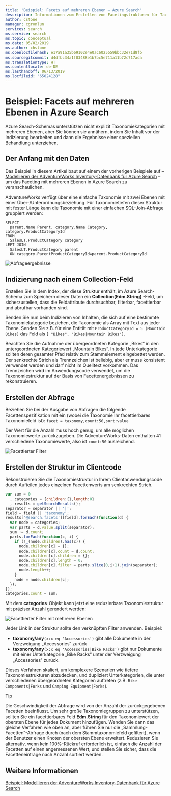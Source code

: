 ```yaml
---
title: 'Beispiel: Facets auf mehreren Ebenen – Azure Search'
description: Informationen zum Erstellen von Facetingstrukturen für Taxonomien mit mehreren Ebenen zum Erstellen einer geschachtelten Navigationsstruktur, die Sie in Anwendungsseiten einbeziehen können.
author: cstone
manager: cgronlun
services: search
ms.service: search
ms.topic: conceptual
ms.date: 05/02/2019
ms.author: chstone
ms.openlocfilehash: e17a91a35b69102e4e0ac6025559bbc32e71d8fb
ms.sourcegitcommit: d4dfbc34a1f03488e1b7bc5e711a11b72c717ada
ms.translationtype: HT
ms.contentlocale: de-DE
ms.lasthandoff: 06/13/2019
ms.locfileid: "65024128"
---
```

# <a name="example-multi-level-facets-in-azure-search"></a>Beispiel: Facets auf mehreren Ebenen in Azure Search

Azure Search-Schemas unterstützen nicht explizit Taxonomiekategorien mit mehreren Ebenen, aber Sie können sie annähern, indem Sie Inhalt vor der Indizierung bearbeiten und dann die Ergebnisse einer speziellen Behandlung unterziehen. 

## <a name="start-with-the-data"></a>Der Anfang mit den Daten

Das Beispiel in diesem Artikel baut auf einem der vorherigen Beispiele auf – [Modellieren der AdventureWorks Inventory-Datenbank für Azure Search](search-example-adventureworks-modeling.md) – um das Faceting mit mehreren Ebenen in Azure Search zu veranschaulichen.

AdventureWorks verfügt über eine einfache Taxonomie mit zwei Ebenen mit einer Über-/Unterordnungsbeziehung. Für Taxonomietiefen dieser Struktur mit fester Länge kann die Taxonomie mit einer einfachen SQL-Join-Abfrage gruppiert werden:

```T-SQL
SELECT 
  parent.Name Parent, category.Name Category, category.ProductCategoryId
FROM 
  SalesLT.ProductCategory category
LEFT JOIN
  SalesLT.ProductCategory parent
  ON category.ParentProductCategoryId=parent.ProductCategoryId
```

  ![Abfrageergebnisse](./media/search-example-adventureworks/prod-query-results.png "Abfrageergebnisse")

## <a name="indexing-to-a-collection-field"></a>Indizierung nach einem Collection-Feld

Erstellen Sie in dem Index, der diese Struktur enthält, im Azure Search-Schema zum Speichern dieser Daten ein **Collection(Edm.String)** -Feld, um sicherzustellen, dass die Feldattribute durchsuchbar, filterbar, facettierbar und abrufbar vorhanden sind.

Senden Sie nun beim Indizieren von Inhalten, die sich auf eine bestimmte Taxonomiekategorie beziehen, die Taxonomie als Array mit Text aus jeder Ebene. Senden Sie z.B. für eine Entität mit `ProductCategoryId = 5 (Mountain Bikes)` das Feld als `[ "Bikes", "Bikes|Mountain Bikes"]`.

Beachten Sie die Aufnahme der übergeordneten Kategorie „Bikes“ in den untergeordneten Kategoriewert „Mountain Bikes“. In jede Unterkategorie sollten deren gesamter Pfad relativ zum Stammelement eingebettet werden. Der senkrechte Strich als Trennzeichen ist beliebig, aber er muss konsistent verwendet werden und darf nicht im Quelltext vorkommen. Das Trennzeichen wird im Anwendungscode verwendet, um die Taxonomiestruktur auf der Basis von Facettenergebnissen zu rekonstruieren.

## <a name="construct-the-query"></a>Erstellen der Abfrage

Beziehen Sie bei der Ausgabe von Abfragen die folgende Facettenspezifikation mit ein (wobei die Taxonomie Ihr facettierbares Taxonomiefeld ist): `facet = taxonomy,count:50,sort:value`

Der Wert für die Anzahl muss hoch genug, um alle möglichen Taxonomiewerte zurückzugeben. Die AdventureWorks-Daten enthalten 41 verschiedene Taxonomiewerte, also ist `count:50` ausreichend.

  ![Facettierter Filter](./media/search-example-adventureworks/facet-filter.png "Facettierter Filter")

## <a name="build-the-structure-in-client-code"></a>Erstellen der Struktur im Clientcode

Rekonstruieren Sie die Taxonomiestruktur in Ihrem Clientanwendungscode durch Aufteilen jedes einzelnen Facettenwerts am senkrechten Strich.

```javascript
var sum = 0
  , categories = {children:{},length:0}
  , results = getSearchResults();
separator = separator || '|';
field = field || 'taxonomy';
results['@search.facets'][field].forEach(function(d) {
  var node = categories;
  var parts = d.value.split(separator);
  sum += d.count;
  parts.forEach(function(c, i) {
    if (!_(node.children).has(c)) {
      node.children[c] = {};
      node.children[c].count = d.count;
      node.children[c].children = {};
      node.children[c].length = 0;
      node.children[c].filter = parts.slice(0,i+1).join(separator);
      node.length++;
    }
    node = node.children[c];
  });
});
categories.count = sum;
```

Mit dem **categories**-Objekt kann jetzt eine reduzierbare Taxonomiestruktur mit präziser Anzahl gerendert werden:

  ![Facettierter Filter mit mehreren Ebenen](./media/search-example-adventureworks/multi-level-facet.png "Facettierter Filter mit mehreren Ebenen")

 
Jeder Link in der Struktur sollte den verknüpften Filter anwenden. Beispiel:

+ **taxonomy/any**`(x:x eq 'Accessories')` gibt alle Dokumente in der Verzweigung „Accessories“ zurück
+ **taxonomy/any**`(x:x eq 'Accessories|Bike Racks')` gibt nur Dokumente mit einer Unterkategorie „Bike Racks“ unter der Verzweigung „Accessories“ zurück.

Dieses Verfahren skaliert, um komplexere Szenarien wie tiefere Taxonomiestrukturen abzudecken, und dupliziert Unterkategorien, die unter verschiedenen übergeordneten Kategorien auftreten (z.B. `Bike Components|Forks` und `Camping Equipment|Forks`).

> [!TIP]
> Die Geschwindigkeit der Abfrage wird von der Anzahl der zurückgegebenen Facetten beeinflusst. Um sehr große Taxonomiegruppen zu unterstützen, sollten Sie ein facettierbares Feld **Edm.String** für den Taxonomiewert der obersten Ebene für jedes Dokument hinzufügen. Wenden Sie dann das gleiche Verfahren wie oben an, aber führen Sie nur die „Sammlung-Facetten“-Abfrage durch (nach dem Stammtaxonomiefeld gefiltert), wenn der Benutzer einen Knoten der obersten Ebene erweitert. Reduzieren Sie alternativ, wenn kein 100%-Rückruf erforderlich ist, einfach die Anzahl der Facetten auf einen angemessenen Wert, und stellen Sie sicher, dass die Facetteneinträge nach Anzahl sortiert werden.

## <a name="see-also"></a>Weitere Informationen

[Beispiel: Modellieren der AdventureWorks Inventory-Datenbank für Azure Search](search-example-adventureworks-modeling.md)